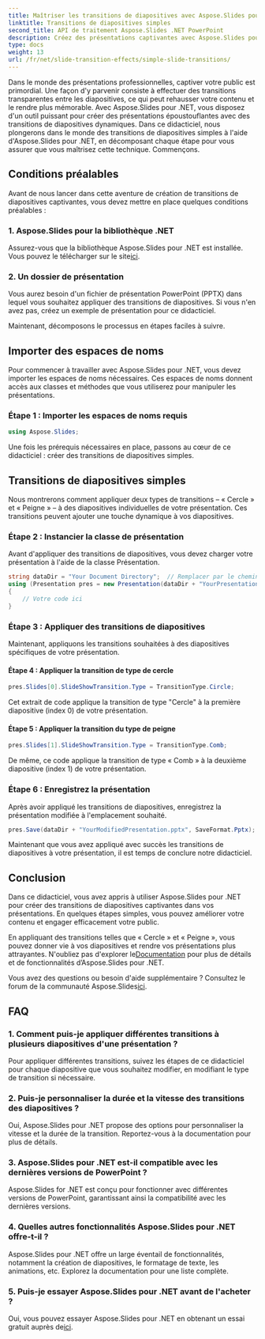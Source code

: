 ```yaml
---
title: Maîtriser les transitions de diapositives avec Aspose.Slides pour .NET
linktitle: Transitions de diapositives simples
second_title: API de traitement Aspose.Slides .NET PowerPoint
description: Créez des présentations captivantes avec Aspose.Slides pour .NET. Apprenez à appliquer des transitions dynamiques de diapositives sans effort.
type: docs
weight: 13
url: /fr/net/slide-transition-effects/simple-slide-transitions/
---
```


Dans le monde des présentations professionnelles, captiver votre public est primordial. Une façon d'y parvenir consiste à effectuer des transitions transparentes entre les diapositives, ce qui peut rehausser votre contenu et le rendre plus mémorable. Avec Aspose.Slides pour .NET, vous disposez d'un outil puissant pour créer des présentations époustouflantes avec des transitions de diapositives dynamiques. Dans ce didacticiel, nous plongerons dans le monde des transitions de diapositives simples à l'aide d'Aspose.Slides pour .NET, en décomposant chaque étape pour vous assurer que vous maîtrisez cette technique. Commençons.

## Conditions préalables

Avant de nous lancer dans cette aventure de création de transitions de diapositives captivantes, vous devez mettre en place quelques conditions préalables :

### 1. Aspose.Slides pour la bibliothèque .NET

 Assurez-vous que la bibliothèque Aspose.Slides pour .NET est installée. Vous pouvez le télécharger sur le site[ici](https://releases.aspose.com/slides/net/).

### 2. Un dossier de présentation

Vous aurez besoin d'un fichier de présentation PowerPoint (PPTX) dans lequel vous souhaitez appliquer des transitions de diapositives. Si vous n'en avez pas, créez un exemple de présentation pour ce didacticiel.

Maintenant, décomposons le processus en étapes faciles à suivre.

## Importer des espaces de noms

Pour commencer à travailler avec Aspose.Slides pour .NET, vous devez importer les espaces de noms nécessaires. Ces espaces de noms donnent accès aux classes et méthodes que vous utiliserez pour manipuler les présentations.

### Étape 1 : Importer les espaces de noms requis

```csharp
using Aspose.Slides;
```

Une fois les prérequis nécessaires en place, passons au cœur de ce didacticiel : créer des transitions de diapositives simples.

## Transitions de diapositives simples

Nous montrerons comment appliquer deux types de transitions – « Cercle » et « Peigne » – à des diapositives individuelles de votre présentation. Ces transitions peuvent ajouter une touche dynamique à vos diapositives.

### Étape 2 : Instancier la classe de présentation

Avant d'appliquer des transitions de diapositives, vous devez charger votre présentation à l'aide de la classe Présentation.

```csharp
string dataDir = "Your Document Directory";  // Remplacer par le chemin de votre répertoire
using (Presentation pres = new Presentation(dataDir + "YourPresentation.pptx"))
{
    // Votre code ici
}
```

### Étape 3 : Appliquer des transitions de diapositives

Maintenant, appliquons les transitions souhaitées à des diapositives spécifiques de votre présentation.

#### Étape 4 : Appliquer la transition de type de cercle

```csharp
pres.Slides[0].SlideShowTransition.Type = TransitionType.Circle;
```

Cet extrait de code applique la transition de type "Cercle" à la première diapositive (index 0) de votre présentation.

#### Étape 5 : Appliquer la transition du type de peigne

```csharp
pres.Slides[1].SlideShowTransition.Type = TransitionType.Comb;
```

De même, ce code applique la transition de type « Comb » à la deuxième diapositive (index 1) de votre présentation.

### Étape 6 : Enregistrez la présentation

Après avoir appliqué les transitions de diapositives, enregistrez la présentation modifiée à l'emplacement souhaité.

```csharp
pres.Save(dataDir + "YourModifiedPresentation.pptx", SaveFormat.Pptx);
```

Maintenant que vous avez appliqué avec succès les transitions de diapositives à votre présentation, il est temps de conclure notre didacticiel.

## Conclusion

Dans ce didacticiel, vous avez appris à utiliser Aspose.Slides pour .NET pour créer des transitions de diapositives captivantes dans vos présentations. En quelques étapes simples, vous pouvez améliorer votre contenu et engager efficacement votre public.

 En appliquant des transitions telles que « Cercle » et « Peigne », vous pouvez donner vie à vos diapositives et rendre vos présentations plus attrayantes. N'oubliez pas d'explorer le[Documentation](https://reference.aspose.com/slides/net/) pour plus de détails et de fonctionnalités d’Aspose.Slides pour .NET.

Vous avez des questions ou besoin d'aide supplémentaire ? Consultez le forum de la communauté Aspose.Slides[ici](https://forum.aspose.com/).

## FAQ

### 1. Comment puis-je appliquer différentes transitions à plusieurs diapositives d'une présentation ?
Pour appliquer différentes transitions, suivez les étapes de ce didacticiel pour chaque diapositive que vous souhaitez modifier, en modifiant le type de transition si nécessaire.

### 2. Puis-je personnaliser la durée et la vitesse des transitions des diapositives ?
Oui, Aspose.Slides pour .NET propose des options pour personnaliser la vitesse et la durée de la transition. Reportez-vous à la documentation pour plus de détails.

### 3. Aspose.Slides pour .NET est-il compatible avec les dernières versions de PowerPoint ?
Aspose.Slides for .NET est conçu pour fonctionner avec différentes versions de PowerPoint, garantissant ainsi la compatibilité avec les dernières versions.

### 4. Quelles autres fonctionnalités Aspose.Slides pour .NET offre-t-il ?
Aspose.Slides pour .NET offre un large éventail de fonctionnalités, notamment la création de diapositives, le formatage de texte, les animations, etc. Explorez la documentation pour une liste complète.

### 5. Puis-je essayer Aspose.Slides pour .NET avant de l'acheter ?
 Oui, vous pouvez essayer Aspose.Slides pour .NET en obtenant un essai gratuit auprès de[ici](https://releases.aspose.com/).
